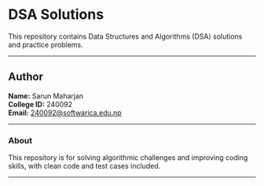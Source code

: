 # DSA Solutions

This repository contains Data Structures and Algorithms (DSA) solutions and practice problems.

---

## Author

**Name:** Sarun Maharjan  
**College ID:** 240092  
**Email:** 240092@softwarica.edu.np

---

### About

This repository is for solving algorithmic challenges and improving coding skills, with clean code and test cases included.

---

